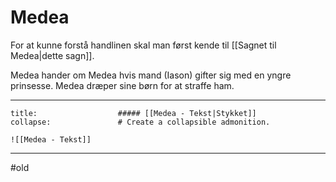 # Medea
For at kunne forstå handlinen skal man først kende til [[Sagnet til Medea|dette sagn]].

Medea hander om Medea hvis mand (Iason) gifter sig med en yngre prinsesse. Medea dræper sine børn for at straffe ham.

---

```ad-example # Admonition type. See below for a list of available types.
title:                  ##### [[Medea - Tekst|Stykket]]
collapse:               # Create a collapsible admonition.

![[Medea - Tekst]]

```

---


#old 
